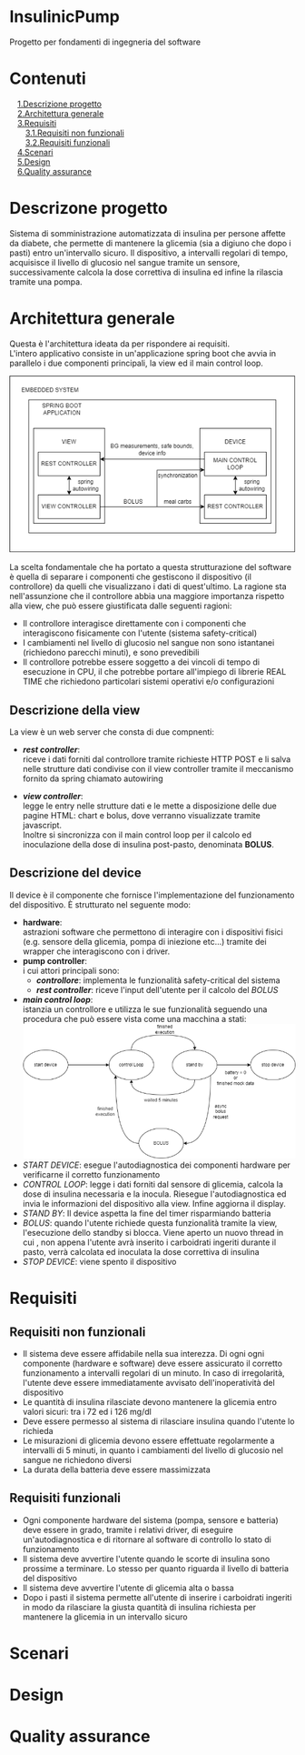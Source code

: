 # InsulinicPump
Progetto per fondamenti di ingegneria del software

# Contenuti
&emsp;[1.Descrizione progetto](#descrizione)  
&emsp;[2.Architettura generale](#architettura)  
&emsp;[3.Requisiti](#requisiti)   
&emsp;&emsp;[3.1.Requisiti non funzionali](#rnf)  
&emsp;&emsp;[3.2.Requisiti funzionali](#rf)  
&emsp;[4.Scenari](#scenari)  
&emsp;[5.Design](#design)  
&emsp;[6.Quality assurance](#qa)  
  

# Descrizone progetto <a name="descrizione"></a>
Sistema di somministrazione automatizzata di insulina per persone affette da diabete, che permette di mantenere la glicemia (sia a digiuno che dopo i pasti) entro un'intervallo sicuro.
Il dispositivo, a intervalli regolari di tempo, acquisisce il livello di glucosio nel sangue tramite un sensore, successivamente  calcola la dose correttiva di insulina ed infine la rilascia tramite una pompa.

# Architettura generale <a name="architettura"></a>
Questa è l'architettura ideata da per rispondere ai requisiti.  
L'intero applicativo consiste in un'applicazione spring boot che avvia in parallelo i due componenti principali, la view ed il main control loop.

![Architettura](src/DocumentationImages/architecture.png)

La scelta fondamentale che ha portato a questa strutturazione del software è quella di separare i componenti che gestiscono il dispositivo (il controllore) da quelli che visualizzano
i dati di quest'ultimo. La ragione sta nell'assunzione che il controllore abbia una maggiore importanza rispetto alla view, che può essere giustificata dalle seguenti ragioni:
* Il controllore interagisce direttamente con i componenti che interagiscono fisicamente con l'utente  (sistema safety-critical)
* I cambiamenti nel livello di glucosio nel sangue non sono istantanei (richiedono parecchi minuti), e sono prevedibili
* Il controllore potrebbe essere soggetto a dei vincoli di tempo di esecuzione in CPU, il che potrebbe portare all'impiego di librerie REAL TIME che richiedono particolari sistemi operativi e/o configurazioni

## Descrizione della view
La view è un web server che consta di due compnenti:
* ***rest controller***:  
riceve i dati forniti dal controllore tramite richieste HTTP POST e li salva nelle strutture dati condivise con il view controller tramite il meccanismo fornito da spring chiamato autowiring
  
* ***view controller***:  
legge le entry nelle strutture dati e le mette a disposizione delle due pagine HTML: chart e bolus, dove verranno visualizzate tramite javascript.  
Inoltre si sincronizza con il main control loop per il calcolo ed inoculazione della dose di insulina post-pasto, denominata **BOLUS**.


## Descrizione del device
Il device è il componente che fornisce l'implementazione del funzionamento del dispositivo. È strutturato nel seguente modo:
* **hardware**:  
astrazioni software che permettono di interagire con i dispositivi fisici (e.g. sensore della glicemia, pompa di iniezione etc...) tramite dei wrapper che interagiscono con i driver.
* **pump controller**:  
i cui attori principali sono: 
  * ***controllore***: implementa le funzionalità safety-critical del sistema
  * ***rest controller***: riceve l'input dell'utente per il calcolo del *BOLUS*
* ***main control loop***:  
istanzia un controllore e utilizza le sue funzionalità seguendo una procedura che può essere vista come una macchina a stati:  
![MainControlLoop](src/DocumentationImages/MainControlLoop.png)
* *START DEVICE*: esegue l'autodiagnostica dei componenti hardware per verificarne il corretto funzionamento
* *CONTROL LOOP*: legge i dati forniti dal sensore di glicemia, calcola la dose di insulina necessaria e la inocula. Riesegue l'autodiagnostica ed invia le informazioni del dispositivo alla view. Infine aggiorna il display.
* *STAND BY*: Il device aspetta la fine del timer risparmiando batteria
* *BOLUS*: quando l'utente richiede questa funzionalità tramite la view, l'esecuzione dello standby si blocca. Viene aperto un nuovo thread in cui , non appena l'utente avrà inserito i carboidrati ingeriti durante il pasto, verrà calcolata ed inoculata la dose correttiva di insulina 
* *STOP DEVICE*: viene spento il dispositivo
# Requisiti <a name="requisiti"></a>
## Requisiti non funzionali <a name="rnf"></a>
* Il sistema deve essere affidabile nella sua interezza. Di ogni ogni componente (hardware e software) deve essere assicurato il corretto funzionamento a intervalli  regolari di un minuto. In caso di irregolarità, l'utente deve essere immediatamente avvisato dell'inoperatività del dispositivo
* Le quantità di insulina rilasciate devono mantenere la glicemia entro valori sicuri: tra i 72 ed i 126 mg/dl   
* Deve essere permesso al sistema di rilasciare insulina quando l'utente lo richieda
* Le misurazioni di glicemia devono essere effettuate regolarmente a intervalli di 5 minuti, in quanto i cambiamenti del livello di glucosio nel sangue ne richiedono diversi
* La durata della batteria deve essere massimizzata

## Requisiti funzionali <a name="rf"></a>
* Ogni componente hardware del sistema (pompa, sensore e batteria) deve essere in grado, tramite i relativi driver, di eseguire un'autodiagnostica e di ritornare al software di controllo lo stato di funzionamento
* Il sistema deve avvertire l'utente quando le scorte di insulina sono prossime a terminare. Lo stesso per quanto riguarda il livello di batteria del dispositivo
* Il sistema deve avvertire l'utente di glicemia alta o bassa
* Dopo i pasti il sistema permette all'utente di inserire i carboidrati ingeriti in modo da rilasciare la giusta quantità di insulina richiesta per mantenere la glicemia in un intervallo sicuro
# Scenari <a name="scenari"></a>

# Design <a name="design"></a>

# Quality assurance <a name="qa"></a>
